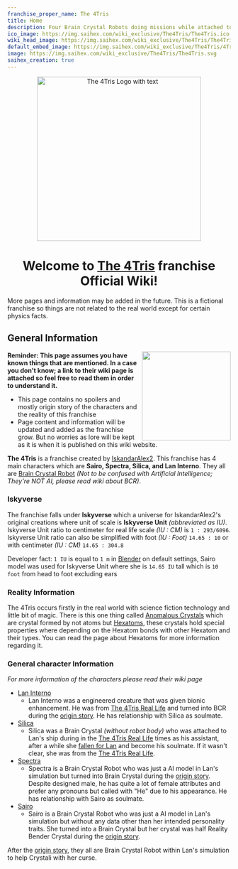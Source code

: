 ```yaml
---
franchise_proper_name: The 4Tris
title: Home
description: Four Brain Crystal Robots doing missions while attached to a reality bending simulation to save the world.
ico_image: https://img.saihex.com/wiki_exclusive/The4Tris/The4Tris.ico
wiki_head_image: https://img.saihex.com/wiki_exclusive/The4Tris/The4Tris_Cover_Text.svg
default_embed_image: https://img.saihex.com/wiki_exclusive/The4Tris/4TrisCover.png?downscale=m
image: https://img.saihex.com/wiki_exclusive/The4Tris/The4Tris.svg
saihex_creation: true
---
```


<p align="center">
  <img src="https://img.saihex.com/wiki_exclusive/The4Tris/The4Tris_Cover_Text.svg" alt="The 4Tris Logo with text" width="370">
</p>

<h1 align="center">
  Welcome to <u>The 4Tris</u> franchise Official Wiki!
</h1>
<p class="warning_box">More pages and information may be added in the future. This is a fictional franchise so things are not related to the real world except for certain physics facts.</p>

## General Information

<img align="right" width="200" src="https://img.saihex.com/wiki_exclusive/The4Tris/4TrisCover.png?downscale=m">

**Reminder: This page assumes you have known things that are mentioned. In a case you don't know; a link to their wiki page is attached so feel free to read them in order to understand it.**

<disc>
  <ul>
    <li>This page contains no spoilers and mostly origin story of the characters and the reality of this franchise</li>
    <li>Page content and information will be updated and added as the franchise grow. But no worries as lore will be kept as it is when it is published on this wiki website.</li>
  </ul>
</disc>

**The 4Tris** is a franchise created by [IskandarAlex2](https://twitter.com/Alex2Iskandar). This franchise has 4 main characters which are **Sairo, Spectra, Silica, and Lan Interno**. They all are [Brain Crystal Robot](The4Tris/logic/Brain_Crystal#brain-crystal-robot)  *(Not to be confused with Artificial Intelligence; They're NOT AI, please read wiki about BCR)*.

### Iskyverse
The franchise falls under **Iskyverse** which a universe for IskandarAlex2's original creations where unit of scale is **Iskyverse Unit** *(abbreviated as IU)*. Iskyverse Unit ratio to centimeter for real life scale *(IU : CM)* is `1 : 293/6096`. Iskyverse Unit ratio can also be simplified with foot *(IU : Foot)* `14.65 : 10` or with centimeter *(IU : CM)* `14.65 : 304.8`

Developer fact: `1 IU` is equal to `1 m` in [Blender](https://www.blender.org/) on default settings, Sairo model was used for Iskyverse Unit where she is `14.65 IU` tall which is `10 foot` from head to foot excluding ears

### Reality Information
The 4Tris occurs firstly in the real world with science fiction technology and little bit of magic. There is this one thing called [Anomalous Crystals](The4Tris/logic/Hexatom) which are crystal formed by not atoms but [Hexatoms](The4Tris/logic/Hexatom), these crystals hold special properties where depending on the Hexatom bonds with other Hexatom and their types. You can read the page about Hexatoms for more information regarding it.

### General character Information
*For more information of the characters please read their wiki page*
- [Lan Interno](The4Tris/Characters/Lan_Interno)
  - Lan Interno was a engineered creature that was given bionic enhancement. He was from [The 4Tris Real Life](The4Tris/Dimensions/real_life) and turned into BCR during the [origin story](The4Tris/Dimensions/the_simulation#origin-story). He has relationship with Silica as soulmate.
- [Silica](The4Tris/Characters/Silica)
  - Silica was a Brain Crystal *(without robot body)* who was attached to Lan's ship during in the [The 4Tris Real Life](The4Tris/Dimensions/real_life) times as his assistant, after a while she [fallen for Lan](The4Tris/Dimensions/real_life#lan-meeting-silica) and become his soulmate. If it wasn't clear, she was from the [The 4Tris Real Life](The4Tris/Dimensions/real_life).
- [Spectra](The4Tris/Characters/Spectra)
  - Spectra is a Brain Crystal Robot who was just a AI model in Lan's simulation but turned into Brain Crystal during the [origin story](The4Tris/Dimensions/the_simulation#origin-story). Despite designed male, he has quite a lot of female attributes and prefer any pronouns but called with "He" due to his appearance. He has relationship with Sairo as soulmate.
- [Sairo](The4Tris/Characters/Sairo)
  - Sairo is a Brain Crystal Robot who was just a AI model in Lan's simulation but without any data other than her intended personality traits. She turned into a Brain Crystal but her crystal was half Reality Bender Crystal during the [origin story](The4Tris/Dimensions/the_simulation#origin-story).

After the [origin story](The4Tris/Dimensions/the_simulation#origin-story), they all are Brain Crystal Robot within Lan's simulation to help Crystali with her curse.